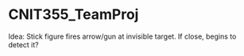 # CNIT355_TeamProj

Idea:
Stick figure fires arrow/gun at invisible target. If close, begins to detect it?
